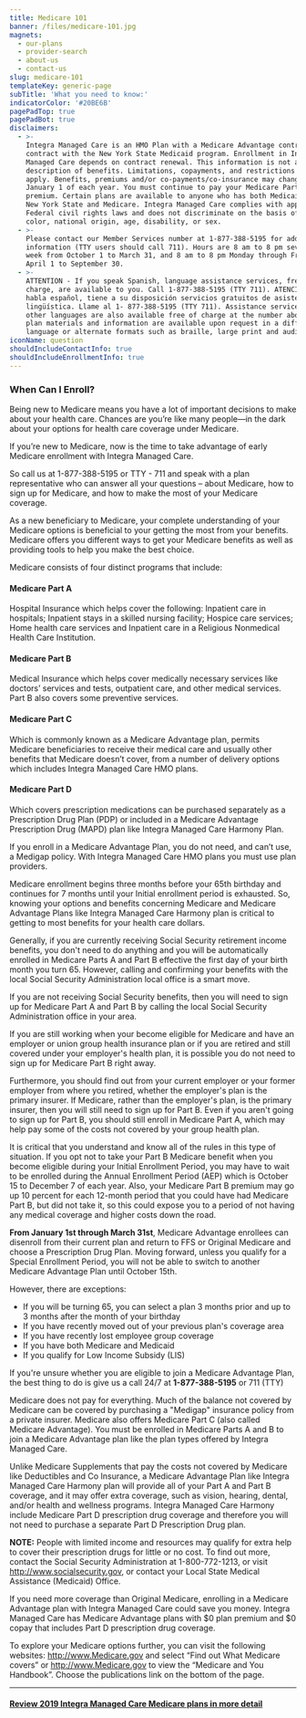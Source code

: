 ```yaml
---
title: Medicare 101
banner: /files/medicare-101.jpg
magnets:
  - our-plans
  - provider-search
  - about-us
  - contact-us
slug: medicare-101
templateKey: generic-page
subTitle: 'What you need to know:'
indicatorColor: '#20BE6B'
pagePadTop: true
pagePadBot: true
disclaimers:
  - >-
    Integra Managed Care is an HMO Plan with a Medicare Advantage contract and a
    contract with the New York State Medicaid program. Enrollment in Integra
    Managed Care depends on contract renewal. This information is not a complete
    description of benefits. Limitations, copayments, and restrictions may
    apply. Benefits, premiums and/or co-payments/co-insurance may change on
    January 1 of each year. You must continue to pay your Medicare Part B
    premium. Certain plans are available to anyone who has both Medicaid from
    New York State and Medicare. Integra Managed Care complies with applicable
    Federal civil rights laws and does not discriminate on the basis of race,
    color, national origin, age, disability, or sex.
  - >-
    Please contact our Member Services number at 1-877-388-5195 for additional
    information (TTY users should call 711). Hours are 8 am to 8 pm seven days a
    week from October 1 to March 31, and 8 am to 8 pm Monday through Friday from
    April 1 to September 30.
  - >-
    ATTENTION - If you speak Spanish, language assistance services, free of
    charge, are available to you. Call 1-877-388-5195 (TTY 711). ATENCIÓN - si
    habla español, tiene a su disposición servicios gratuitos de asistencia
    lingüística. Llame al 1- 877-388-5195 (TTY 711). Assistance services for
    other languages are also available free of charge at the number above. All
    plan materials and information are available upon request in a different
    language or alternate formats such as braille, large print and audio.
iconName: question
shouldIncludeContactInfo: true
shouldIncludeEnrollmentInfo: true
---
```

### When Can I Enroll?

Being new to Medicare means you have a lot of important decisions to make about your health care. Chances are you’re like many people—in the dark about your options for health care coverage under Medicare.

If you’re new to Medicare, now is the time to take advantage of early Medicare enrollment with Integra Managed Care. 

So call us at 1-877-388-5195 or TTY - 711 and speak with a plan representative who can answer all your questions – about Medicare, how to sign up for Medicare, and how to make the most of your Medicare coverage.

As a new beneficiary to Medicare, your complete understanding of your Medicare options is beneficial to your getting the most from your benefits. Medicare offers you different ways to get your Medicare benefits as well as providing tools to help you make the best choice. 

Medicare consists of four distinct programs that include: 

#### Medicare Part A

Hospital Insurance which helps cover the following: Inpatient care in hospitals; Inpatient stays in a skilled nursing facility; Hospice care services; Home health care services and Inpatient care in a Religious Nonmedical Health Care Institution.

#### Medicare Part B

Medical Insurance which helps cover medically necessary services like doctors’ services and tests, outpatient care, and other medical services. Part B also covers some preventive services.

#### Medicare Part C

Which is commonly known as a Medicare Advantage plan, permits Medicare beneficiaries to receive their medical care and usually other benefits that Medicare doesn’t cover, from a number of delivery options which includes Integra Managed Care HMO plans.

#### Medicare Part D

Which covers prescription medications can be purchased separately as a Prescription Drug Plan (PDP) or included in a Medicare Advantage Prescription Drug (MAPD) plan like Integra Managed Care Harmony Plan.

If you enroll in a Medicare Advantage Plan, you do not need, and can’t use, a Medigap policy. With Integra Managed Care HMO plans you must use plan providers.

Medicare enrollment begins three months before your 65th birthday and continues for 7 months until your Initial enrollment period is exhausted. So, knowing your options and benefits concerning Medicare and Medicare Advantage Plans like Integra Managed Care Harmony plan is critical to getting to most benefits for your health care dollars. 

Generally, if you are currently receiving Social Security retirement income benefits, you don't need to do anything and you will be automatically enrolled in Medicare Parts A and Part B effective the first day of your birth month you turn 65. However, calling and confirming your benefits with the local Social Security Administration local office is a smart move.

If you are not receiving Social Security benefits, then you will need to sign up for Medicare Part A and Part B by calling the local Social Security Administration office in your area.

If you are still working when your become eligible for Medicare and have an employer or union group health insurance plan or if you are retired and still covered under your employer's health plan, it is possible you do not need to sign up for Medicare Part B right away. 

Furthermore, you should find out from your current employer or your former employer from where you retired, whether the employer's plan is the primary insurer. If Medicare, rather than the employer's plan, is the primary insurer, then you will still need to sign up for Part B. Even if you aren't going to sign up for Part B, you should still enroll in Medicare Part A, which may help pay some of the costs not covered by your group health plan.

It is critical that you understand and know all of the rules in this type of situation. If you opt not to take your Part B Medicare benefit when you become eligible during your Initial Enrollment Period, you may have to wait to be enrolled during the Annual Enrollment Period (AEP) which is October 15 to December 7 of each year. Also, your Medicare Part B premium may go up 10 percent for each 12-month period that you could have had Medicare Part B, but did not take it, so this could expose you to a period of not having any medical coverage and higher costs down the road.

**From January 1st through March 31st**, Medicare Advantage enrollees can disenroll from their current plan and return to FFS or Original Medicare and choose a Prescription Drug Plan.    Moving forward, unless you qualify for a Special Enrollment Period, you will not be able to switch to another Medicare Advantage Plan until October 15th.

However, there are exceptions:

* If you will be turning 65, you can select a plan 3 months prior and up to 3 months after the month of your birthday 
* If you have recently moved out of your previous plan's coverage area 
* If you have recently lost employee group coverage 
* If you have both Medicare and Medicaid 
* If you qualify for Low Income Subsidy (LIS)

If you're unsure whether you are eligible to join a Medicare Advantage Plan, the best thing to do is give us a call 24/7 at **1-877-388-5195** or 711 (TTY)

Medicare does not pay for everything. Much of the balance not covered by Medicare can be covered by purchasing a "Medigap" insurance policy from a private insurer. Medicare also offers Medicare Part C (also called Medicare Advantage). You must be enrolled in Medicare Parts A and B to join a Medicare Advantage plan like the plan types offered by Integra Managed Care. 

Unlike Medicare Supplements that pay the costs not covered by Medicare like Deductibles and Co Insurance, a Medicare Advantage Plan like Integra Managed Care Harmony plan will provide all of your Part A and Part B coverage, and it may offer extra coverage, such as vision, hearing, dental, and/or health and wellness programs. Integra Managed Care Harmony include Medicare Part D prescription drug coverage and therefore you will not need to purchase a separate Part D Prescription Drug plan. 

**NOTE:** People with limited income and resources may qualify for extra help to cover their prescription drugs for little or no cost. To find out more, contact the Social Security Administration at 1-800-772-1213, or visit http://www.socialsecurity.gov, or contact your Local State Medical Assistance (Medicaid) Office. 

If you need more coverage than Original Medicare, enrolling in a Medicare Advantage plan with Integra Managed Care could save you money. Integra Managed Care has Medicare Advantage plans with $0 plan premium and $0 copay that includes Part D prescription drug coverage.

To explore your Medicare options further, you can visit the following websites: http://www.Medicare.gov and select “Find out What Medicare covers” or http://www.Medicare.gov to view the “Medicare and You Handbook”. Choose the publications link on the bottom of the page. 

- - -

#### [Review 2019 Integra Managed Care Medicare plans in more detail](/our-plans "Our Plans")
